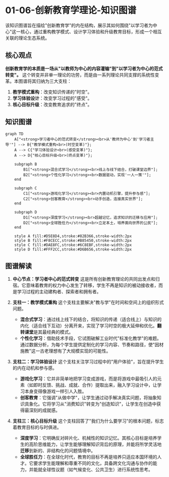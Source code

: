 # 01-06-创新教育学理论-知识图谱

该知识图谱旨在描绘"创新教育学"的内在结构，展示其如何围绕"以学习者为中心"这一核心，通过重构教学模式、设计学习体验和升级教育目标，形成一个相互关联的理论生态系统。

## 核心观点

**创新教育学的本质是一场从"以教师为中心的内容灌输"到"以学习者为中心的范式转变"。** 这个转变并非单一理论的功劳，而是由一系列理论共同支撑的系统性变革。本图谱将其归纳为三大支柱：

1.  **教学模式重构**：改变知识传递的"时空"。
2.  **学习体验设计**：改变学习过程的"感受"。
3.  **核心目标升级**：改变教育追求的"终点"。

## 知识图谱

```mermaid
graph TD
    A["<strong>学习者中心的范式转变</strong><br>从'教师为中心'到'学习者主导'"] --> B{"教学模式重构<br>(时空变革)"};
    A --> C{"学习体验设计<br>(感受变革)"};
    A --> D{"核心目标升级<br>(终点变革)"};

    subgraph B
        B1["<strong>混合式学习</strong><br>线上与线下结合，打破课堂边界"];
        B2["<strong>个性化学习</strong><br>数据驱动，实现'一人一策'"];
    end

    subgraph C
        C1["<strong>游戏化学习</strong><br>内置动机引擎，提升参与感"];
        C2["<strong>创客教育</strong><br>动手创造，连接真实世界"];
    end

    subgraph D
        D1["<strong>深度学习</strong><br>超越记忆，追求知识的迁移与应用"];
        D2["<strong>全球胜任力</strong><br>立足本土，培养面向世界的公民"];
    end

    style A fill:#D5E8D4,stroke:#82B366,stroke-width:2px
    style B fill:#F8CECC,stroke:#B85450,stroke-width:2px
    style C fill:#DAE8FC,stroke:#6C8EBF,stroke-width:2px
    style D fill:#FFF2CC,stroke:#D6B656,stroke-width:2px
```

## 图谱解读

1.  **中心节点：学习者中心的范式转变**
    这是所有创新教育理论的共同出发点和归宿。它意味着教育的权力中心发生了转移，学生不再是知识的被动接收者，而是学习过程的主动建构者、探索者和拥有者。

2.  **支柱一：教学模式重构**
    这个支柱主要解决"教与学"在时间和空间上的组织形式问题。
    - **混合式学习**：通过线上线下的结合，将知识的传递（适合线上）与知识的内化（适合线下互动）分离开来，实现了学习时空的极大延伸和优化。**翻转课堂**是其最经典的模式。
    - **个性化学习**：借助技术手段，它试图破解工业时代"标准化教学"的难题。通过数据分析，为每个学生提供定制化的学习内容、节奏和路径，使"因材施教"这一古老理想有了大规模实现的可能性。

3.  **支柱二：学习体验设计**
    这个支柱关注学习过程中的"用户体验"，旨在提升学生的内在动机和参与感。
    - **游戏化学习**：它并非简单地把学习变成游戏，而是将游戏中最吸引人的元素（如即时反馈、挑战、成就、合作）提取出来，融入学习设计中，让学习本身变得像游戏一样引人入胜。
    - **创客教育**：它强调"从做中学"，让学生通过动手解决真实问题，将抽象知识具象化。它将学习从"消费知识"转变为"创造知识"，让学生在创造中获得最深刻的成就感。

4.  **支柱三：核心目标升级**
    这个支柱回答了"我们为什么要学习"的根本问题，标志着教育目标的与时俱进。
    - **深度学习**：它明确反对碎片化、机械性的知识记忆。其核心目标是培养学生的高阶思维能力，让学生能够理解知识背后的原理，并能将所学灵活地**迁移**到新的、非结构化的问题情境中。
    - **全球胜任力**：在全球化时代，教育的目标不再是培养只适应本国环境的人才。它要求学生能理解和尊重不同的文化，具备跨文化沟通与协作的能力，并能就全球性议题（如气候变化、公共卫生）进行系统性思考。
